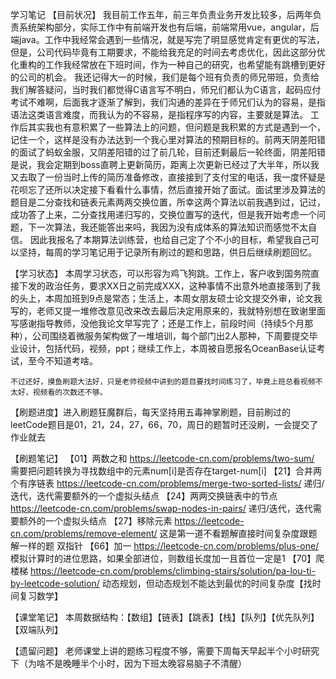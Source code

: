 学习笔记
【目前状况】
  我目前工作五年，前三年负责业务开发比较多，后两年负责系统架构部分，实际工作中有前端开发也有后端，前端常用vue，angular，后端java。工作中我经常会遇到一些情况，就是写完了明显感觉肯定有更优的写法，但是，公司代码毕竟有工期要求，不能给我充足的时间去考虑优化，因此这部分优化重构的工作我经常放在下班时间，作为一种自己的研究，也希望能有跳槽到更好的公司的机会。
  我还记得大一的时候，我们是每个班有负责的师兄带班，负责给我们解答疑问，当时我们都觉得C语言写不明白，师兄们都认为C语言，起码应付考试不难啊，后面我才逐渐了解到，我们沟通的差异在于师兄们认为的容易，是指语法这类语言难度，而我认为的不容易，是指程序写的内容，主要就是算法。
  工作后其实我也有意积累了一些算法上的问题，但问题是我积累的方式是遇到一个，记住一个，这样是没有办法达到一个我心里对算法的预期目标的。前两天阴差阳错的面试了蚂蚁金服，又阴差阳错的过了前几轮，目前还剩最后一轮终面，阴差阳错是说，我会定期到boss直聘上更新简历，距离上次更新已经过了大半年，所以我又去取了一份当时上传的简历准备修改，直接接到了支付宝的电话，我一度怀疑是花呗忘了还所以决定接下看看什么事情，然后直接开始了面试。面试里涉及算法的题目是二分查找和链表元素两两交换位置，所幸这两个算法以前我遇到过，记过，成功答了上来，二分查找用递归写的，交换位置写的迭代，但是我开始考虑一个问题，下一次算法，我还能答出来吗，我因为没有成体系的算法知识而感觉不太自信。
  因此我报名了本期算法训练营，也给自己定了个不小的目标，希望我自己可以坚持，每周的学习笔记用于记录所有刷过的题和思路，供日后继续刷题回忆。
  
【学习状态】
	本周学习状态，可以形容为鸡飞狗跳。工作上，客户收到国务院直接下发的政治任务，要求XX日之前完成XXX，这种事情不出意外地直接落到了我的头上，本周加班到9点是常态；生活上，本周女朋友硕士论文提交外审，论文我写的，老师又提一堆修改意见改来改去最后决定用原来的，我就特别想在致谢里面写感谢指导教师，没他我论文早写完了；还是工作上，前段时间（持续5个月那种），公司围绕着微服务架构做了一堆培训，每个部门出2人那种，下周要提交毕业设计，包括代码，视频，ppt；继续工作上，本周被自愿报名OceanBase认证考试，至今不知道考啥。
	
	不过还好，摸鱼刷题大法好，只是老师视频中讲到的题目要找时间练习了，毕竟上班总看视频不太好，视频看的次数还不够。

【刷题进度】进入刷题狂魔群后，每天坚持用五毒神掌刷题，目前刷过的leetCode题目是01，21，24，27，66，70，周日的题暂时还没刷，一会提交了作业就去

【刷题笔记】
	【01】两数之和 https://leetcode-cn.com/problems/two-sum/ 需要把问题转换为寻找数组中的元素num[i]是否存在target-num[i]
	【21】合并两个有序链表 https://leetcode-cn.com/problems/merge-two-sorted-lists/ 递归/迭代，迭代需要额外的一个虚拟头结点
	【24】两两交换链表中的节点 https://leetcode-cn.com/problems/swap-nodes-in-pairs/ 递归/迭代，迭代需要额外的一个虚拟头结点
	【27】移除元素 https://leetcode-cn.com/problems/remove-element/ 这是第一道不看题解直接时间复杂度跟题解一样的题 双指针
	【66】加一 https://leetcode-cn.com/problems/plus-one/ 模拟计算时的进位思路，如果全部进位，则数组长度加一且首位一定是1
	【70】爬楼梯 https://leetcode-cn.com/problems/climbing-stairs/solution/pa-lou-ti-by-leetcode-solution/ 动态规划，但动态规划不能达到最优的时间复杂度【找时间复习数学】
	
【课堂笔记】
	本周数据结构：【数组】【链表】【跳表】【栈】【队列】【优先队列】【双端队列】

【遗留问题】
	老师课堂上讲的题练习程度不够，需要下周每天早起半个小时研究下（为啥不是晚睡半个小时，因为下班太晚容易脑子不清醒）
	